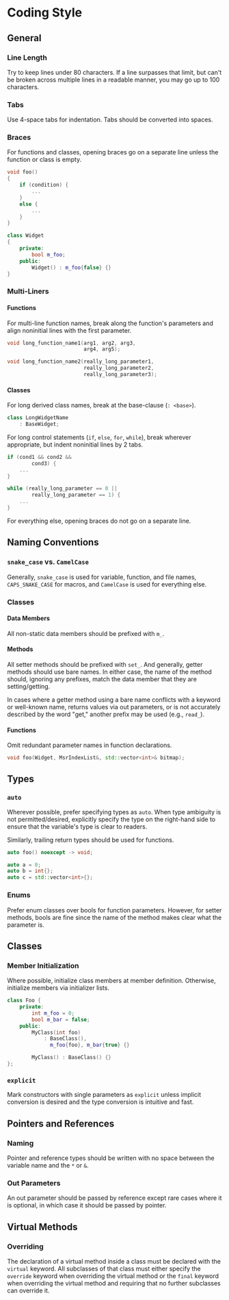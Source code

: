 # Coding Style

## General

### Line Length

Try to keep lines under 80 characters. If a line surpasses that limit, but
can't be broken across multiple lines in a readable manner, you may go up to
100 characters.

### Tabs

Use 4-space tabs for indentation. Tabs should be converted into spaces.

### Braces

For functions and classes, opening braces go on a separate line unless the
function or class is empty.

```cpp
void foo()
{
    if (condition) {
        ...
    }
    else {
        ...
    }
}

class Widget
{
    private:
        bool m_foo;
    public:
        Widget() : m_foo{false} {}
}
```

### Multi-Liners

#### Functions

For multi-line function names, break along the function's parameters and align
noninitial lines with the first parameter.

```cpp
void long_function_name1(arg1, arg2, arg3,
                         arg4, arg5);

void long_function_name2(really_long_parameter1,
                         really_long_parameter2,
                         really_long_parameter3);
```

#### Classes

For long derived class names, break at the base-clause (`: <base>`).

```cpp
class LongWidgetName
    : BaseWidget;
```

For long control statements (`if`, `else`, `for`, `while`), break wherever
appropriate, but indent noninitial lines by 2 tabs.

```cpp
if (cond1 && cond2 &&
        cond3) {
    ...
}

while (really_long_parameter == 0 ||
        really_long_parameter == 1) {
    ...
}
```

For everything else, opening braces do not go on a separate line.

## Naming Conventions

### `snake_case` vs. `CamelCase`

Generally, `snake_case` is used for variable, function, and file names,
`CAPS_SNAKE_CASE` for macros, and `CamelCase` is used for everything else.

### Classes

#### Data Members

All non-static data members should be prefixed with `m_`.

#### Methods

All setter methods should be prefixed with `set_`. And generally, getter
methods should use bare names. In either case, the name of the method should,
ignoring any prefixes, match the data member that they are setting/getting.

In cases where a getter method using a bare name conflicts with a keyword or
well-known name, returns values via out parameters, or is not accurately
described by the word "get," another prefix may be used (e.g., `read_`).

#### Functions

Omit redundant parameter names in function declarations.

```cpp
void foo(Widget, MsrIndexList&, std::vector<int>& bitmap);
```

## Types

### `auto`

Wherever possible, prefer specifying types as `auto`. When type ambiguity is
not permitted/desired, explicitly specify the type on the right-hand side to ensure
that the variable's type is clear to readers.

Similarly, trailing return types should be used for functions.

```cpp
auto foo() noexcept -> void;

auto a = 0;
auto b = int{};
auto c = std::vector<int>{};
```

### Enums

Prefer enum classes over bools for function parameters. However, for setter
methods, bools are fine since the name of the method makes clear what the
parameter is.

## Classes

### Member Initialization

Where possible, initialize class members at member definition. Otherwise,
initialize members via initializer lists.

```cpp
class Foo {
    private:
        int m_foo = 0;
        bool m_bar = false;
    public:
        MyClass(int foo)
            : BaseClass(),
              m_foo{foo}, m_bar{true} {}

        MyClass() : BaseClass() {}
};
```

### `explicit`

Mark constructors with single parameters as `explicit` unless implicit
conversion is desired and the type conversion is intuitive and fast.

## Pointers and References

### Naming

Pointer and reference types should be written with no space between the
variable name and the `*` or `&`.

### Out Parameters

An out parameter should be passed by reference except rare cases where it is
optional, in which case it should be passed by pointer.

## Virtual Methods

### Overriding

The declaration of a virtual method inside a class must be declared with the
`virtual` keyword. All subclasses of that class must either specify the
`override` keyword when overriding the virtual method or the `final` keyword
when overriding the virtual method and requiring that no further subclasses can
override it.
